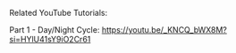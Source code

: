 Related YouTube Tutorials:

Part 1 - Day/Night Cycle: https://youtu.be/_KNCQ_bWX8M?si=HYlU41sY9iO2Cr61